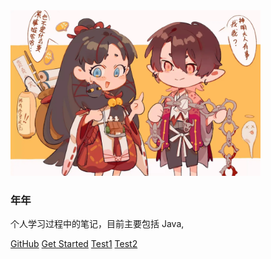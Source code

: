 <img width="400px" src="img/img.png">

### **年年**

个人学习过程中的笔记，目前主要包括 Java,

[GitHub](<https://github.com/Niann-24>)
[Get Started](README.md)
[Test1](<https://github.com/Niann-24>)
[Test2](<https://github.com/Niann-24>)